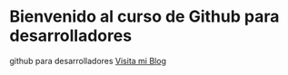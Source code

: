 # Bienvenido al curso de Github para desarrolladores
github para desarrolladores
[Visita mi Blog](https://www.facebook.com/djnear7)
